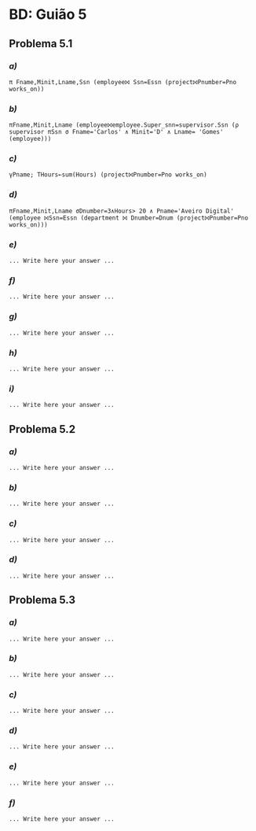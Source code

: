 # BD: Guião 5


## ​Problema 5.1
 
### *a)*

```
π Fname,Minit,Lname,Ssn (employee⨝ Ssn=Essn (project⨝Pnumber=Pno works_on))
```


### *b)* 
```
πFname,Minit,Lname (employee⨝employee.Super_snn=supervisor.Ssn (ρ supervisor πSsn σ Fname='Carlos' ∧ Minit='D' ∧ Lname= 'Gomes' (employee)))
```


### *c)* 

```
γPname; THours←sum(Hours) (project⨝Pnumber=Pno works_on)
```


### *d)* 

```
πFname,Minit,Lname σDnumber=3∧Hours> 20 ∧ Pname='Aveiro Digital' (employee ⨝Ssn=Essn (department ⨝ Dnumber=Dnum (project⨝Pnumber=Pno works_on)))
```


### *e)* 

```
... Write here your answer ...
```


### *f)* 

```
... Write here your answer ...
```


### *g)* 

```
... Write here your answer ...
```


### *h)* 

```
... Write here your answer ...
```


### *i)* 

```
... Write here your answer ...
```


## ​Problema 5.2

### *a)*

```
... Write here your answer ...
```

### *b)* 

```
... Write here your answer ...
```


### *c)* 

```
... Write here your answer ...
```


### *d)* 

```
... Write here your answer ...
```


## ​Problema 5.3

### *a)*

```
... Write here your answer ...
```

### *b)* 

```
... Write here your answer ...
```


### *c)* 

```
... Write here your answer ...
```


### *d)* 

```
... Write here your answer ...
```

### *e)* 

```
... Write here your answer ...
```

### *f)* 

```
... Write here your answer ...
```
